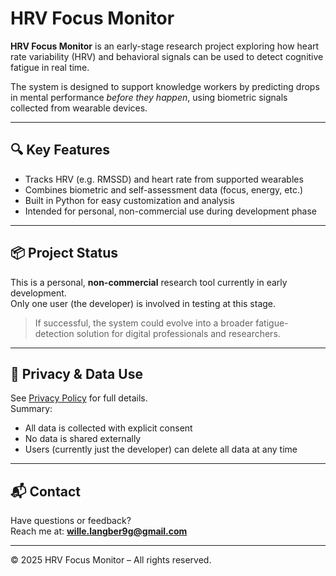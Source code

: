 # HRV Focus Monitor

**HRV Focus Monitor** is an early-stage research project exploring how heart rate variability (HRV) and behavioral signals can be used to detect cognitive fatigue in real time.

The system is designed to support knowledge workers by predicting drops in mental performance *before they happen*, using biometric signals collected from wearable devices.

---

## 🔍 Key Features

- Tracks HRV (e.g. RMSSD) and heart rate from supported wearables
- Combines biometric and self-assessment data (focus, energy, etc.)
- Built in Python for easy customization and analysis
- Intended for personal, non-commercial use during development phase

---

## 📦 Project Status

This is a personal, **non-commercial** research tool currently in early development.  
Only one user (the developer) is involved in testing at this stage.  

> If successful, the system could evolve into a broader fatigue-detection solution for digital professionals and researchers.

---

## 🔐 Privacy & Data Use

See [Privacy Policy](https://willelangberg.github.io/hrv_focus/) for full details.  
Summary:
- All data is collected with explicit consent
- No data is shared externally
- Users (currently just the developer) can delete all data at any time

---

## 📬 Contact

Have questions or feedback?  
Reach me at: **wille.langber9g@gmail.com**

---

© 2025 HRV Focus Monitor – All rights reserved.
